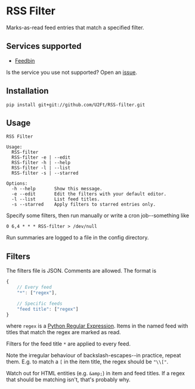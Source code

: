 # RSS Filter

Marks-as-read feed entries that match a specified filter.

## Services supported

 - [Feedbin](https://feedbin.me/)

Is the service you use not supported? Open an [issue](https://github.com/U2Ft/RSS-filter/issues/new).

## Installation

```
pip install git+git://github.com/U2Ft/RSS-filter.git
```

## Usage

```
RSS Filter

Usage:
  RSS-filter
  RSS-filter -e | --edit
  RSS-filter -h | --help
  RSS-filter -l | --list
  RSS-filter -s | --starred

Options:
  -h --help       Show this message.
  -e --edit       Edit the filters with your default editor.
  -l --list       List feed titles.
  -s --starred    Apply filters to starred entries only.
```

Specify some filters, then run manually or write a cron job--something like

```
0 6,4 * * * RSS-filter > /dev/null
```

Run summaries are logged to a file in the config directory.

## Filters

The filters file is JSON. Comments are allowed.
The format is 
```js
{
    // Every feed
    "*": ["regex"],

    // Specific feeds
    "feed title": ["regex"]
}
```

where `regex` is a [Python Regular Expression](http://docs.python.org/2/library/re.html#regular-expression-syntax).
Items in the named feed with titles that match the regex are marked as read.

Filters for the feed title `*` are applied to every feed.

Note the irregular behaviour of backslash-escapes--in practice, repeat them.
E.g. to match a `[` in the item title, the regex should be `"\\["`.

Watch out for HTML entities (e.g. `&amp;`) in item and feed titles. If a regex that should be matching isn't, that's probably why.

